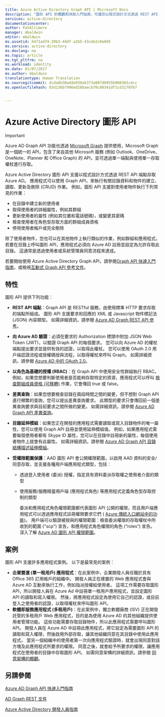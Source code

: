 ```yaml
---
title: Azure Active Directory Graph API | Microsoft Docs
description: "圖形 API 的概觀和快取入門指南，可讓您以程式設計方式透過 REST API 端點存取 Azure AD。"
services: active-directory
documentationcenter: 
author: PatAltimore
manager: mbaldwin
editor: mbaldwin
ms.assetid: 5471ad74-20b3-44df-a2b5-43cde2c0a045
ms.service: active-directory
ms.devlang: na
ms.topic: article
ms.tgt_pltfrm: na
ms.workload: identity
ms.date: 01/07/2017
ms.author: mbaldwin
translationtype: Human Translation
ms.sourcegitcommit: dcda8b30adde930ab373a087d6955b900365c4cc
ms.openlocfilehash: 83d136b7996ed28baecb70c80341df1cd31707b7


---
```

# <a name="azure-active-directory-graph-api"></a>Azure Active Directory 圖形 API
> [!IMPORTANT]
> Azure AD Graph API 功能也透過 [Microsoft Graph](https://graph.microsoft.io/) 提供使用，Microsoft Graph 是一個統一的 API，包含了來自其他 Microsoft 服務 (例如 Outlook、OneDrive、OneNote、Planner 和 Office Graph) 的 API，並可透過單一端點與使用單一存取權杖進行存取。
> 
> 

Azure Active Directory 圖形 API 支援以程式設計方式透過 REST API 端點存取 Azure AD。 應用程式可以使用 Graph API，來執行有關目錄資料和物件的建立、讀取、更新及刪除 (CRUD) 作業。 例如，圖形 API 支援對使用者物件執行下列常見的作業：

* 在目錄中建立新的使用者
* 取得使用者的詳細屬性，例如其群組
* 更新使用者的屬性 (例如其位置和電話號碼)，或變更其密碼
* 檢查使用者在角色型存取方面的群組成員資格
* 停用使用者帳戶或完全刪除

除了使用者物件，您也可以在其他物件上執行類似的作業，例如群組和應用程式。 若要在目錄上呼叫圖形 API，應用程式必須向 Azure AD 註冊並設定為允許存取此目錄。 這通常是透過使用者或系統管理員同意流程來達成。

若要開始使用 Azure Active Directory Graph API，請參閱[Graph API 快速入門指南](active-directory-graph-api-quickstart.md)，或檢視[互動式 Graph API 參考文件](https://msdn.microsoft.com/Library/Azure/Ad/Graph/api/api-catalog)。

## <a name="features"></a>特性
圖形 API 提供下列功能：

* **REST API 端點**：Graph API 是 RESTful 服務，由使用標準 HTTP 要求存取的端點所組成。 圖形 API 支援要求和回應的 XML 或 Javascript 物件標記法 (JSON) 內容類型。 如需詳細資訊，請參閱 [Azure AD Graph REST API 參考](https://msdn.microsoft.com/Library/Azure/Ad/Graph/api/api-catalog)。
* **向 Azure AD 驗證**：必須在要求的 Authorization 標頭中附加 JSON Web Token (JWT)，以驗證 Graph API 的每個要求。 您可以向 Azure AD 的權杖端點提出要求並提供有效的認證，以取得此權杖。 您可以使用 OAuth 2.0 用戶端認證流程或授權碼授與流程，以取得權杖來呼叫 Graph。 如需詳細資訊，請參閱 [Azure AD 中的 OAuth 2.0](https://msdn.microsoft.com/library/azure/dn645545.aspx)。
* **以角色為基礎的授權 (RBAC)**：在 Graph API 中使用安全性群組執行 RBAC。 例如，如果您想要判斷使用者是否能夠存取特定的資源，應用程式可以呼叫 [檢查群組成員資格 (可移轉)](https://msdn.microsoft.com/Library/Azure/Ad/Graph/api/groups-operations#FunctionsandactionsongroupsCheckmembershipinaspecificgrouptransitive) 作業，它會傳回 true 或 false。
* **差異查詢**：如果您想要檢查目錄在兩段時間之間的變更，但不想對 Graph API 進行頻繁的查詢，您可以提出差異查詢要求。 此類型的要求只會傳回前一個差異查詢要求與目前要求之間所做的變更。 如需詳細資訊，請參閱 [Azure AD Graph API 差異查詢](https://msdn.microsoft.com/Library/Azure/Ad/Graph/howto/azure-ad-graph-api-differential-query)。
* **目錄延伸模組**：如果您正在開發的應用程式需要讀取或寫入目錄物件的唯一屬性，您可以使用 Graph API 註冊並使用延伸模組值。 例如，如果應用程式需要每個使用者都有 Skype ID 屬性，您可以在目錄中註冊新的屬性，每個使用者物件上就會有此屬性。 如需詳細資訊，請參閱 [Azure AD Graph API 目錄結構描述延伸模組](https://msdn.microsoft.com/Library/Azure/Ad/Graph/howto/azure-ad-graph-api-directory-schema-extensions)。
* **受權限範圍保護**：AAD 圖形 API 會公開權限範圍，以啟用 AAD 資料的安全/同意存取，並支援各種用戶端應用程式類型，包括︰
  
  * 透過登入使用者 (委派) 授權，指定具有資料委派存取權之使用者介面的類型
  * 使用服務/服務精靈用戶端 (應用程式角色) 等應用程式定義角色型存取控制的類型
    
    委派和應用程式角色權限範圍都代表圖形 API 公開的權限，而且用戶端應用程式可以透過應用程式註冊權限要求它們 ( [Azure 傳統入口網站中的功能](https://manage.windowsazure.com))。 用戶端可以驗證被授與的權限範圍：檢查委派權限的存取權杖中所收到的範圍 ("scp") 宣告，和應用程式角色權限的角色 (“roles”) 宣告。 深入了解 [Azure AD 圖形 API 權限範圍](https://msdn.microsoft.com/Library/Azure/Ad/Graph/howto/azure-ad-graph-api-permission-scopes)。

## <a name="scenarios"></a>案例
圖形 API 支援許多應用程式案例。 以下是最常見的案例：

* **企業營運 (單一租用戶) 應用程式**：在此案例中，企業開發人員任職於具有 Office 365 訂用帳戶的組織中。 開發人員正在建置的 Web 應用程式會與 Azure AD 互動來執行工作，例如指派授權給使用者。 這項工作需要存取圖形 API，所以開發人員在 Azure Ad 中註冊單一租用戶應用程式，並設定圖形 API 的讀取和寫入權限。 然後，將應用程式設定為使用它自己的認證，或目前登入之使用者的認證，以取得權杖來呼叫圖形 API。
* **軟體即服務應用程式 (多租用戶)**：在此案例中，獨立軟體廠商 (ISV) 正在開發託管的多租用戶 Web 應用程式，目的是為使用 Azure AD 的其他組織提供使用者管理功能。 這些功能需要存取目錄物件，所以此應用程式需要呼叫圖形 API。 開發人員在 Azure AD 中註冊此應用程式，將它設定為需要圖形 API 的讀取和寫入權限，然後啟用外部存取，讓其他組織同意在其目錄中使用此應用程式。 當另一個組織中的使用者第一次向應用程式驗證時，就會出現同意對話方塊及此應用程式所要求的權限。  同意之後，就會給予所要求的權限，讓應用程式在使用者的目錄中存取圖形 API。 如需同意架構的詳細資訊，請參閱 [同意架構的概觀](active-directory-integrating-applications.md)。

## <a name="see-also"></a>另請參閱
[Azure AD Graph API 快速入門指南](active-directory-graph-api-quickstart.md)

[AD Graph REST 文件](https://msdn.microsoft.com/Library/Azure/Ad/Graph/api/api-catalog)

[Azure Active Directory 開發人員指南](active-directory-developers-guide.md)




<!--HONumber=Dec16_HO5-->


